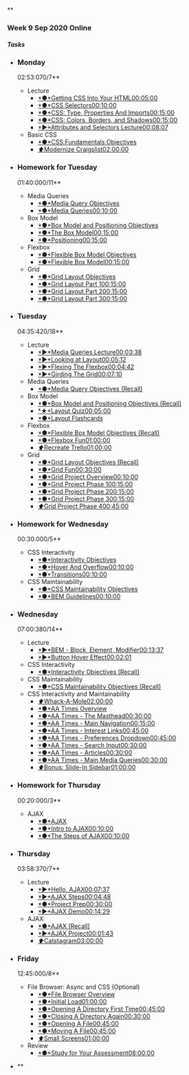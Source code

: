 **

### Week 9 Sep 2020 Online

##### Tasks

-   ### Monday

    02:53:070/7**

    -   Lecture
        -   [*●*Getting CSS Into Your
            HTML00:05:00](https://open.appacademy.io/learn/js-py---sep-2020-online/week-9-sep-2020-online/getting-css-into-your-html)
        -   [*●*CSS
            Selectors00:10:00](https://open.appacademy.io/learn/js-py---sep-2020-online/week-9-sep-2020-online/css-selectors)
        -   [*●*CSS: Type, Properties And
            Imports00:15:00](https://open.appacademy.io/learn/js-py---sep-2020-online/week-9-sep-2020-online/css--type--properties-and-imports)
        -   [*●*CSS: Colors, Borders, and
            Shadows00:15:00](https://open.appacademy.io/learn/js-py---sep-2020-online/week-9-sep-2020-online/css--colors--borders--and-shadows)
        -   [*►*Attributes and Selectors
            Lecture00:08:07](https://open.appacademy.io/learn/js-py---sep-2020-online/week-9-sep-2020-online/attributes-and-selectors-lecture)
    -   Basic CSS
        -   [*●*CSS Fundamentals
            Objectives](https://open.appacademy.io/learn/js-py---sep-2020-online/week-9-sep-2020-online/css-fundamentals-objectives)
        -   [*⬆︎*Modernize
            Craigslist02:00:00](https://open.appacademy.io/learn/js-py---sep-2020-online/week-9-sep-2020-online/modernize-craigslist)
-   ### Homework for Tuesday

    01:40:000/11**

    -   Media Queries
        -   [*●*Media Query
            Objectives](https://open.appacademy.io/learn/js-py---sep-2020-online/week-9-sep-2020-online/media-query-objectives)
        -   [*●*Media
            Queries00:10:00](https://open.appacademy.io/learn/js-py---sep-2020-online/week-9-sep-2020-online/media-queries)
    -   Box Model
        -   [*●*Box Model and Positioning
            Objectives](https://open.appacademy.io/learn/js-py---sep-2020-online/week-9-sep-2020-online/box-model-and-positioning-objectives)
        -   [*●*The Box
            Model00:15:00](https://open.appacademy.io/learn/js-py---sep-2020-online/week-9-sep-2020-online/the-box-model)
        -   [*●*Positioning00:15:00](https://open.appacademy.io/learn/js-py---sep-2020-online/week-9-sep-2020-online/positioning)
    -   Flexbox
        -   [*●*Flexible Box Model
            Objectives](https://open.appacademy.io/learn/js-py---sep-2020-online/week-9-sep-2020-online/flexible-box-model-objectives)
        -   [*●*Flexible Box
            Model00:15:00](https://open.appacademy.io/learn/js-py---sep-2020-online/week-9-sep-2020-online/flexible-box-model)
    -   Grid
        -   [*●*Grid Layout
            Objectives](https://open.appacademy.io/learn/js-py---sep-2020-online/week-9-sep-2020-online/grid-layout-objectives)
        -   [*●*Grid Layout Part
            100:15:00](https://open.appacademy.io/learn/js-py---sep-2020-online/week-9-sep-2020-online/grid-layout-part-1)
        -   [*●*Grid Layout Part
            200:15:00](https://open.appacademy.io/learn/js-py---sep-2020-online/week-9-sep-2020-online/grid-layout-part-2)
        -   [*●*Grid Layout Part
            300:15:00](https://open.appacademy.io/learn/js-py---sep-2020-online/week-9-sep-2020-online/grid-layout-part-3)
-   ### Tuesday

    04:35:420/18**

    -   Lecture
        -   [*►*Media Queries
            Lecture00:03:38](https://open.appacademy.io/learn/js-py---sep-2020-online/week-9-sep-2020-online/media-queries-lecture)
        -   [*►*Looking at
            Layout00:05:12](https://open.appacademy.io/learn/js-py---sep-2020-online/week-9-sep-2020-online/looking-at-layout)
        -   [*►*Flexing The
            Flexbox00:04:42](https://open.appacademy.io/learn/js-py---sep-2020-online/week-9-sep-2020-online/flexing-the-flexbox)
        -   [*►*Girding The
            Grid00:07:10](https://open.appacademy.io/learn/js-py---sep-2020-online/week-9-sep-2020-online/girding-the-grid)
    -   Media Queries
        -   [*●*Media Query Objectives
            (Recall)](https://open.appacademy.io/learn/js-py---sep-2020-online/week-9-sep-2020-online/media-query-objectives--recall-)
    -   Box Model
        -   [*●*Box Model and Positioning Objectives
            (Recall)](https://open.appacademy.io/learn/js-py---sep-2020-online/week-9-sep-2020-online/box-model-and-positioning-objectives--recall-)
        -   [*★*Layout
            Quiz00:05:00](https://open.appacademy.io/learn/js-py---sep-2020-online/week-9-sep-2020-online/layout-quiz)
        -   [*●*Layout
            Flashcards](https://open.appacademy.io/learn/js-py---sep-2020-online/week-9-sep-2020-online/layout-flashcards)
    -   Flexbox
        -   [*●*Flexible Box Model Objectives
            (Recall)](https://open.appacademy.io/learn/js-py---sep-2020-online/week-9-sep-2020-online/flexible-box-model-objectives--recall-)
        -   [*●*Flexbox
            Fun01:00:00](https://open.appacademy.io/learn/js-py---sep-2020-online/week-9-sep-2020-online/flexbox-fun)
        -   [*⬆︎*Recreate
            Trello01:00:00](https://open.appacademy.io/learn/js-py---sep-2020-online/week-9-sep-2020-online/recreate-trello)
    -   Grid
        -   [*●*Grid Layout Objectives
            (Recall)](https://open.appacademy.io/learn/js-py---sep-2020-online/week-9-sep-2020-online/grid-layout-objectives--recall-)
        -   [*●*Grid
            Fun00:30:00](https://open.appacademy.io/learn/js-py---sep-2020-online/week-9-sep-2020-online/grid-fun)
        -   [*●*Grid Project
            Overview00:10:00](https://open.appacademy.io/learn/js-py---sep-2020-online/week-9-sep-2020-online/grid-project-overview)
        -   [*●*Grid Project Phase
            100:15:00](https://open.appacademy.io/learn/js-py---sep-2020-online/week-9-sep-2020-online/grid-project-phase-1)
        -   [*●*Grid Project Phase
            200:15:00](https://open.appacademy.io/learn/js-py---sep-2020-online/week-9-sep-2020-online/grid-project-phase-2)
        -   [*●*Grid Project Phase
            300:15:00](https://open.appacademy.io/learn/js-py---sep-2020-online/week-9-sep-2020-online/grid-project-phase-3)
        -   [*⬆︎*Grid Project Phase
            400:45:00](https://open.appacademy.io/learn/js-py---sep-2020-online/week-9-sep-2020-online/grid-project-phase-4)
-   ### Homework for Wednesday

    00:30:000/5**

    -   CSS Interactivity
        -   [*●*Interactivity
            Objectives](https://open.appacademy.io/learn/js-py---sep-2020-online/week-9-sep-2020-online/interactivity-objectives)
        -   [*●*Hover And
            Overflow00:10:00](https://open.appacademy.io/learn/js-py---sep-2020-online/week-9-sep-2020-online/hover-and-overflow)
        -   [*●*Transitions00:10:00](https://open.appacademy.io/learn/js-py---sep-2020-online/week-9-sep-2020-online/transitions)
    -   CSS Maintainability
        -   [*●*CSS Maintainability
            Objectives](https://open.appacademy.io/learn/js-py---sep-2020-online/week-9-sep-2020-online/css-maintainability-objectives)
        -   [*●*BEM
            Guidelines00:10:00](https://open.appacademy.io/learn/js-py---sep-2020-online/week-9-sep-2020-online/bem-guidelines)
-   ### Wednesday

    07:00:380/14**

    -   Lecture
        -   [*►*BEM - Block, Element,
            Modifier00:13:37](https://open.appacademy.io/learn/js-py---sep-2020-online/week-9-sep-2020-online/bem---block--element--modifier)
        -   [*►*Button Hover
            Effect00:02:01](https://open.appacademy.io/learn/js-py---sep-2020-online/week-9-sep-2020-online/button-hover-effect)
    -   CSS Interactivity
        -   [*●*Interactivity Objectives
            (Recall)](https://open.appacademy.io/learn/js-py---sep-2020-online/week-9-sep-2020-online/interactivity-objectives--recall-)
    -   CSS Maintainability
        -   [*●*CSS Maintainability Objectives
            (Recall)](https://open.appacademy.io/learn/js-py---sep-2020-online/week-9-sep-2020-online/css-maintainability-objectives--recall-)
    -   CSS Interactivity and Maintainability
        -   [*⬆︎*Whack-A-Mole02:00:00](https://open.appacademy.io/learn/js-py---sep-2020-online/week-9-sep-2020-online/whack-a-mole)
        -   [*●*AA Times
            Overview](https://open.appacademy.io/learn/js-py---sep-2020-online/week-9-sep-2020-online/aa-times-overview)
        -   [*●*AA Times - The
            Masthead00:30:00](https://open.appacademy.io/learn/js-py---sep-2020-online/week-9-sep-2020-online/aa-times---the-masthead)
        -   [*●*AA Times - Main
            Navigation00:15:00](https://open.appacademy.io/learn/js-py---sep-2020-online/week-9-sep-2020-online/aa-times---main-navigation)
        -   [*●*AA Times - Interest
            Links00:45:00](https://open.appacademy.io/learn/js-py---sep-2020-online/week-9-sep-2020-online/aa-times---interest-links)
        -   [*●*AA Times - Preferences
            Dropdown00:45:00](https://open.appacademy.io/learn/js-py---sep-2020-online/week-9-sep-2020-online/aa-times---preferences-dropdown)
        -   [*●*AA Times - Search
            Input00:30:00](https://open.appacademy.io/learn/js-py---sep-2020-online/week-9-sep-2020-online/aa-times---search-input)
        -   [*●*AA Times -
            Articles00:30:00](https://open.appacademy.io/learn/js-py---sep-2020-online/week-9-sep-2020-online/aa-times---articles)
        -   [*●*AA Times - Main Media
            Queries00:30:00](https://open.appacademy.io/learn/js-py---sep-2020-online/week-9-sep-2020-online/aa-times---main-media-queries)
        -   [*⬆︎*Bonus: Slide-In
            Sidebar01:00:00](https://open.appacademy.io/learn/js-py---sep-2020-online/week-9-sep-2020-online/bonus--slide-in-sidebar)
-   ### Homework for Thursday

    00:20:000/3**

    -   AJAX
        -   [*●*AJAX](https://open.appacademy.io/learn/js-py---sep-2020-online/week-9-sep-2020-online/ajax)
        -   [*●*Intro to
            AJAX00:10:00](https://open.appacademy.io/learn/js-py---sep-2020-online/week-9-sep-2020-online/intro-to-ajax)
        -   [*●*The Steps of
            AJAX00:10:00](https://open.appacademy.io/learn/js-py---sep-2020-online/week-9-sep-2020-online/the-steps-of-ajax)
-   ### Thursday

    03:58:370/7**

    -   Lecture
        -   [*►*Hello,
            AJAX00:07:37](https://open.appacademy.io/learn/js-py---sep-2020-online/week-9-sep-2020-online/hello--ajax)
        -   [*►*AJAX
            Steps00:04:48](https://open.appacademy.io/learn/js-py---sep-2020-online/week-9-sep-2020-online/ajax-steps)
        -   [*●*Project
            Prep00:30:00](https://open.appacademy.io/learn/js-py---sep-2020-online/week-9-sep-2020-online/project-prep)
        -   [*►*AJAX
            Demo00:14:29](https://open.appacademy.io/learn/js-py---sep-2020-online/week-9-sep-2020-online/ajax-demo)
    -   AJAX
        -   [*●*AJAX
            (Recall)](https://open.appacademy.io/learn/js-py---sep-2020-online/week-9-sep-2020-online/ajax--recall-)
        -   [*►*AJAX
            Project00:01:43](https://open.appacademy.io/learn/js-py---sep-2020-online/week-9-sep-2020-online/ajax-project)
        -   [*⬆︎*Catstagram03:00:00](https://open.appacademy.io/learn/js-py---sep-2020-online/week-9-sep-2020-online/catstagram)
-   ### Friday

    12:45:000/8**

    -   File Browser: Async and CSS (Optional)
        -   [*●*File Browser
            Overview](https://open.appacademy.io/learn/js-py---sep-2020-online/week-9-sep-2020-online/file-browser-overview)
        -   [*●*Initial
            Load01:00:00](https://open.appacademy.io/learn/js-py---sep-2020-online/week-9-sep-2020-online/initial-load)
        -   [*●*Opening A Directory First
            Time00:45:00](https://open.appacademy.io/learn/js-py---sep-2020-online/week-9-sep-2020-online/opening-a-directory-first-time)
        -   [*●*Closing A Directory
            Again00:30:00](https://open.appacademy.io/learn/js-py---sep-2020-online/week-9-sep-2020-online/closing-a-directory-again)
        -   [*●*Opening A
            File00:45:00](https://open.appacademy.io/learn/js-py---sep-2020-online/week-9-sep-2020-online/opening-a-file)
        -   [*●*Moving A
            File00:45:00](https://open.appacademy.io/learn/js-py---sep-2020-online/week-9-sep-2020-online/moving-a-file)
        -   [*⬆︎*Small
            Screens01:00:00](https://open.appacademy.io/learn/js-py---sep-2020-online/week-9-sep-2020-online/small-screens)
    -   Review
        -   [*●*Study for Your
            Assessment08:00:00](https://open.appacademy.io/learn/js-py---sep-2020-online/week-9-sep-2020-online/study-for-your-assessment)

-   **
